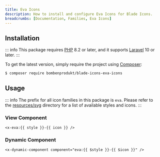 ```yaml
---
title: Eva Icons
description: How to install and configure Eva Icons for Blade Icons.
breadcrumbs: [Documentation, Families, Eva Icons]
---
```


## Installation

::: info
This package requires [PHP](https://www.php.net/) 8.2 or later, and it supports [Laravel](https://laravel.com/) 10 or later.
:::

To get the latest version, simply require the project using [Composer](https://getcomposer.org/):

```bash
$ composer require bombenprodukt/blade-icons-eva-icons
```

## Usage

::: info
The prefix for all icon families in this package is `eva`. Please refer to the [resources/svg](https://github.com/BombenProdukt/blade-icons-eva-icons/tree/main/resources/svg) directory for a list of available styles and icons.
:::

### View Component

```blade
<x-eva:{{ style }}-{{ icon }} />
```

### Dynamic Component

```blade
<x-dynamic-component component="eva:{{ $style }}-{{ $icon }}" />
```

